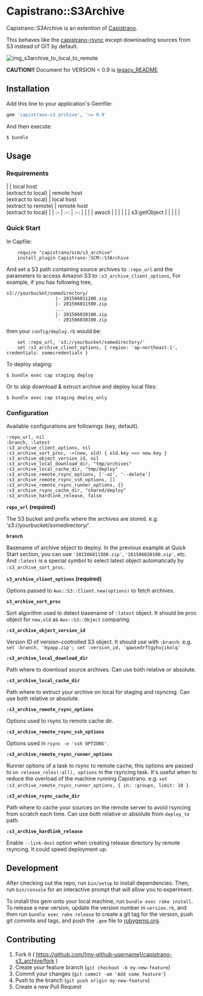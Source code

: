 # Capistrano::S3Archive

Capistrano::S3Archive is an extention of [Capistrano](http://www.capistranorb.com/).

This behaves like the [capistrano-rsync](https://github.com/moll/capistrano-rsync) except downloading sources from S3 instead of GIT by default.

![img_s3archive_to_local_to_remote](./img/s3_archive-rsync.png)

**CAUTION!!** Document for VERSION < 0.9 is [legacy_README](legacy_README.md)

## Installation

Add this line to your application's Gemfile:

```ruby
gem 'capistrano-s3_archive', '>= 0.9'
```

And then execute:

    $ bundle

<!-- Or install it yourself as: -->

<!--     $ gem install capistrano-s3_archive -->

## Usage
### Requirements

|                   | local host<br>(extract to local) | remote host<br>(extract to local) | local host<br>(extract to remote) | remote host<br>(extract to local) |
| :-                | :-:                              | :-:                               |                                  |                                   |
| awscli            |                                  |                                   |                                  |                                   |
| s3:getObject |                                  |                                   |                                  |                                   |



### Quick Start

In Capfile:

```
    require "capistrano/scm/s3_archive"
    install_plugin Capistrano::SCM::S3Archive
```

And set a S3 path containing source archives to `:repo_url` and the parameters to access Amazon S3 to `:s3_archive_client_options`, For example, if you has following tree,

    s3://yourbucket/somedirectory/
                      |- 201506011200.zip
                      |- 201506011500.zip
                      ...
                      |- 201506020100.zip
                      `- 201506030100.zip

then your `config/deploy.rb` would be:

```
    set :repo_url, 's3://yourbucket/somedirectory/'
    set :s3_archive_client_options, { region: 'ap-northeast-1', credentials: somecredentials }
```

To deploy staging:

```
$ bundle exec cap staging deploy
```

Or to skip download & extruct archive and deploy local files:
```
$ bundle exec cap staging deploy_only
```


### Configuration

Available configurations are followings (key, default).

    :repo_url, nil
    :branch, :latest
    :s3_archive_client_options, nil
    :s3_archive_sort_proc, ->(new, old) { old.key <=> new.key }
    :s3_archive_object_version_id, nil
    :s3_archive_local_download_dir, "tmp/archives"
    :s3_archive_local_cache_dir, "tmp/deploy"
    :s3_archive_remote_rsync_options, ['-az', '--delete']
    :s3_archive_remote_rsync_ssh_options, []
    :s3_archive_remote_rsync_runner_options, {}
    :s3_archive_rsync_cache_dir, "shared/deploy"
    :s3_archive_hardlink_release, false

**`repo_url` (required)**

The S3 bucket and prefix where the archives are stored. e.g. 's3://yourbucket/somedirectory/'.

**`branch`**

Basename of archive object to deploy. In the previous example at Quick Start section, you can use `'201506011500.zip'`, `'201506020100.zip'`, etc. And `:latest` is a special symbol to select latest object automatically by `:s3_archive_sort_proc`.

**`s3_archive_client_options` (required)**

Options passed to `Aws::S3::Client.new(options)` to fetch archives.

**`s3_archive_sort_proc`**

Sort algorithm used to detect basename of `:latest` object. It should be proc object for `new,old` as `Aws::S3::Object` comparing.

**`:s3_archive_object_version_id`**

Version ID of version-controlled S3 object. It should use with `:branch`. e.g. `set :branch, 'myapp.zip'; set :version_id, 'qawsedrftgyhujikolq'`

**`:s3_archive_local_download_dir`**

Path where to download source archives. Can use both relative or absolute.

**`:s3_archive_local_cache_dir`**

Path where to extruct your archive on local for staging and rsyncing. Can use both relative or absolute.

**`:s3_archive_remote_rsync_options`**

Options used to rsync to remote cache dir.

**`:s3_archive_remote_rsync_ssh_options`**

Options used in `rsync -e 'ssh OPTIONS'`.

**`:s3_archive_remote_rsync_runner_options`**

Runner options of a task to rsync to remote cache, this options are passed to `on release_roles(:all), options` in the rsyncing task. It's useful when to reduce the overload of the machine running Capistrano. e.g. `set :s3_archive_remote_rsync_runner_options, { in: :groups, limit: 10 }`.

**`:s3_archive_rsync_cache_dir`**

Path where to cache your sources on the remote server to avoid rsyncing from scratch each time. Can use both relative or absolute from `deploy_to` path.

**`:s3_archive_hardlink_release`**

Enable `--link-dest` option when creating release directory by remote rsyncing. It could speed deployment up.

## Development

After checking out the repo, run `bin/setup` to install dependencies. Then, run `bin/console` for an interactive prompt that will allow you to experiment.

To install this gem onto your local machine, run `bundle exec rake install`. To release a new version, update the version number in `version.rb`, and then run `bundle exec rake release` to create a git tag for the version, push git commits and tags, and push the `.gem` file to [rubygems.org](https://rubygems.org).

## Contributing

1. Fork it ( https://github.com/[my-github-username]/capistrano-s3_archive/fork )
2. Create your feature branch (`git checkout -b my-new-feature`)
3. Commit your changes (`git commit -am 'Add some feature'`)
4. Push to the branch (`git push origin my-new-feature`)
5. Create a new Pull Request
